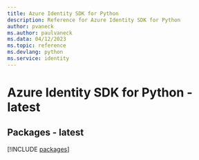 ```yaml
---
title: Azure Identity SDK for Python
description: Reference for Azure Identity SDK for Python
author: pvaneck
ms.author: paulvaneck
ms.data: 04/12/2023
ms.topic: reference
ms.devlang: python
ms.service: identity
---
```

# Azure Identity SDK for Python - latest
## Packages - latest
[!INCLUDE [packages](identity-index.md)]